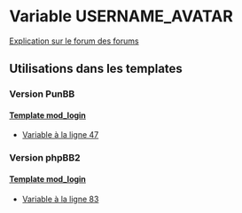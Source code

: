 # Variable USERNAME_AVATAR
[Explication sur le forum des forums](http://forum.forumactif.com/t294113-listing-des-variables#USERNAME_AVATAR)

## Utilisations dans les templates

### Version PunBB

#### [Template mod_login](punbb/mod_login.md)
* [Variable à la ligne 47](../punbb/mod_login.tpl#L47)

### Version phpBB2

#### [Template mod_login](subsilver/mod_login.md)
* [Variable à la ligne 83](../subsilver/mod_login.tpl#L83)